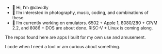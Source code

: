 - 👋 Hi, I’m @davidly
- 👀 I’m interested in photography, music, coding, and combinations of these.
- 🌱 I’m currently working on emulators. 6502 + Apple 1, 8080/Z80 + CP/M 2.2, and 8086 + DOS are about done. RISC-V + Linux is coming along.

The repos found here are apps I built for my own use and amusement. 

I code when I need a tool or am curious about something.
